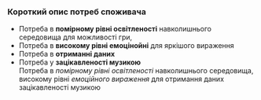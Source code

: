### Короткий опис потреб споживача
- Потреба в **помірному рівні освітленості** навколишнього середовища для можливості гри, 
- Потреба в **високому рівні емоцінойні** для яркішого вираження
- Потреба в **отриманні даних** 
- Потреба у **зацікавленості музикою**  
Потреба в *помірному рівні освітленості* навколишнього середовища, високому рівні *емоційного вираження* для отримання даних зацікавленості музикою
